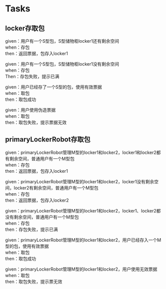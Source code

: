 # Tasks

## locker存取包

given：用户有一个S型包，S型储物柜locker1还有剩余空间  
when：存包  
then：返回票据，包存入locker1  

given：用户有一个S型包，S型储物柜locker1没有剩余空间  
when：存包  
Then：存包失败，提示已满    

given：用户已经存了一个S型的包，使用有效票据  
when：取包  
then：取包成功  

given：用户使用伪造票据  
when：取包  
then：取包失败，提示票据无效  

## primaryLockerRobot存取包

given：primaryLockerRobot管理M型的locker1和locker2，locker1和locker2都有剩余空间，普通用户有一个M型包  
when：存包  
then：返回票据，包存入locker1  

given：primaryLockerRobot管理M型的locker1和locker2，locker1没有剩余空间，locker2有剩余空间，普通用户有一个M型包  
when：存包  
then：返回票据，包存入locker2  

given：primaryLockerRobot管理M型的locker1和locker2，locker1、locker2都没有剩余空间，普通用户有一个M型包  
when：存包  
then：存包失败，提示已满  

given：primaryLockerRobot管理M型的locker1和locker2，用户已经存入一个M型的包，使用有效票据  
when：取包  
then：取包成功  

given：primaryLockerRobot管理M型的locker1和locker2，用户使用无效票据  
when：取包  
then：取包失败，提示票无效  
